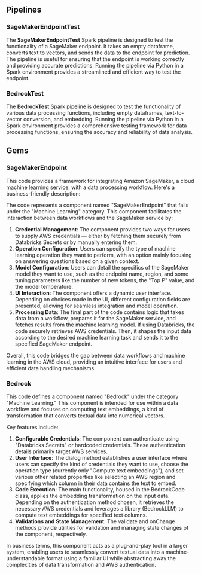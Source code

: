 ## Pipelines

### SageMakerEndpointTest

The **SageMakerEndpointTest** Spark pipeline is designed to test the functionality of a SageMaker endpoint. It takes an empty dataframe, converts text to vectors, and sends the data to the endpoint for prediction. The pipeline is useful for ensuring that the endpoint is working correctly and providing accurate predictions. Running the pipeline via Python in a Spark environment provides a streamlined and efficient way to test the endpoint.

### BedrockTest

The **BedrockTest** Spark pipeline is designed to test the functionality of various data processing functions, including empty dataframes, text-to-vector conversion, and embedding. Running the pipeline via Python in a Spark environment provides a comprehensive testing framework for data processing functions, ensuring the accuracy and reliability of data analysis.

## Gems

### SageMakerEndpoint

This code provides a framework for integrating Amazon SageMaker, a cloud machine learning service, with a data processing workflow. Here's a business-friendly description:

The code represents a component named "SageMakerEndpoint" that falls under the "Machine Learning" category. This component facilitates the interaction between data workflows and the SageMaker service by:

1. **Credential Management**: The component provides two ways for users to supply AWS credentials — either by fetching them securely from Databricks Secrets or by manually entering them.
2. **Operation Configuration**: Users can specify the type of machine learning operation they want to perform, with an option mainly focusing on answering questions based on a given context.
3. **Model Configuration**: Users can detail the specifics of the SageMaker model they want to use, such as the endpoint name, region, and some tuning parameters like the number of new tokens, the "Top P" value, and the model temperature.
4. **UI Interaction**: The component offers a dynamic user interface. Depending on choices made in the UI, different configuration fields are presented, allowing for seamless integration and model operation.
5. **Processing Data**: The final part of the code contains logic that takes data from a workflow, prepares it for the SageMaker service, and fetches results from the machine learning model. If using Databricks, the code securely retrieves AWS credentials. Then, it shapes the input data according to the desired machine learning task and sends it to the specified SageMaker endpoint.

Overall, this code bridges the gap between data workflows and machine learning in the AWS cloud, providing an intuitive interface for users and efficient data handling mechanisms.

### Bedrock

This code defines a component named "Bedrock" under the category "Machine Learning." This component is intended for use within a data workflow and focuses on computing text embeddings, a kind of transformation that converts textual data into numerical vectors.

Key features include:

1. **Configurable Credentials**: The component can authenticate using "Databricks Secrets" or hardcoded credentials. These authentication details primarily target AWS services.
2. **User Interface**: The dialog method establishes a user interface where users can specify the kind of credentials they want to use, choose the operation type (currently only "Compute text embeddings"), and set various other related properties like selecting an AWS region and specifying which column in their data contains the text to embed.
3. **Code Execution**: The main functionality, housed in the BedrockCode class, applies the embedding transformation on the input data. Depending on the authentication method chosen, it retrieves the necessary AWS credentials and leverages a library (BedrockLLM) to compute text embeddings for specified text columns.
4. **Validations and State Management**: The validate and onChange methods provide utilities for validation and managing state changes of the component, respectively.

In business terms, this component acts as a plug-and-play tool in a larger system, enabling users to seamlessly convert textual data into a machine-understandable format using a familiar UI while abstracting away the complexities of data transformation and AWS authentication.

